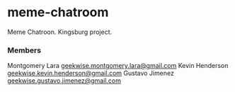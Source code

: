 # meme-chatroom
Meme Chatroon. Kingsburg project.

### Members
Montgomery Lara geekwise.montgomery.lara@gmail.com
Kevin Henderson geekwise.kevin.henderson@gmail.com
Gustavo Jimenez geekwise.gustavo.jimenez@gmail.com